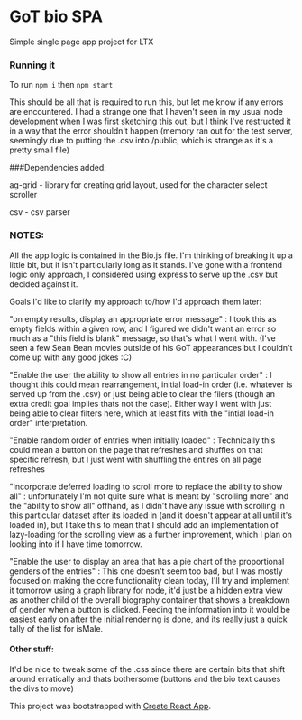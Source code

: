 # GoT bio SPA 

Simple single page app project for LTX

### Running it
To run `npm i` then `npm start` 

This should be all that is required to run this, but let me know if any errors are encountered. I had a strange one that I haven't seen in my usual node development when I was first sketching this out, but I think I've restructed it in a way that the error shouldn't happen (memory ran out for the test server, seemingly due to putting the .csv into /public, which is strange as it's a pretty small file)

###Dependencies added:

ag-grid - library for creating grid layout, used for the character select scroller

csv - csv parser


### NOTES: 
All the app logic is contained in the Bio.js file. I'm thinking of breaking it up a little bit, but it isn't particularly long as it stands. I've gone with a frontend logic only approach, I considered using express to serve up the .csv but decided against it.

Goals I'd like to clarify my approach to/how I'd approach them later:

"on empty results, display an appropriate error message" : I took this as empty fields within a given row, and I figured we didn't want an error so much as a "this field is blank" message, so that's what I went with. (I've seen a few Sean Bean movies outside of his GoT appearances but I couldn't come up with any good jokes :C)

"Enable the user the ability to show all entries in no particular order" : I thought this could mean rearrangement, initial load-in order (i.e. whatever is served up from the .csv) or just being able to clear the filers (though an extra credit goal implies thats not the case). Either way I went with just being able to clear filters here, which at least fits with the "intial load-in order" interpretation.

"Enable random order of entries when initially loaded" : Technically this could mean a button on the page that refreshes and shuffles on that specific refresh, but I just went with shuffling the entires on all page refreshes

"Incorporate deferred loading to scroll more to replace the ability to show all" : unfortunately I'm not quite sure what is meant by "scrolling more" and the "ability to show all" offhand, as I didn't have any issue with scrolling in this particular dataset after its loaded in (and it doesn't appear at all until it's loaded in), but I take this to mean that I should add an implementation of lazy-loading for the scrolling view as a further improvement, which I plan on looking into if I have time tomorrow. 

"Enable the user to display an area that has a pie chart of the proportional genders of the entries" : This one doesn't seem too bad, but I was mostly focused on making the core functionality clean today, I'll try and implement it tomorrow using a graph library for node, it'd just be a hidden extra view as another child of the overall biography container that shows a breakdown of gender when a button is clicked. Feeding the information into it would be easiest early on after the initial rendering is done, and its really just a quick tally of the list for isMale. 


#### Other stuff:

It'd be nice to tweak some of the .css since there are certain bits that shift around erratically and thats bothersome (buttons and the bio text causes the divs to move)

This project was bootstrapped with [Create React App](https://github.com/facebook/create-react-app).
